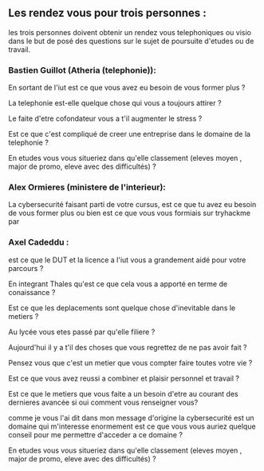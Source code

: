 ## Les rendez vous pour trois personnes  :

les trois personnes doivent obtenir un rendez vous telephoniques ou visio dans le but de posé des questions sur le sujet de poursuite d'etudes ou de travail. 

### Bastien Guillot (Atheria (telephonie)):

En sortant de l'iut est ce que vous avez eu besoin de vous former plus ? 

La telephonie est-elle quelque chose qui vous a toujours attirer ?

Le faite d'etre cofondateur vous a t'il augmenter le stress ?

Est ce que c'est compliqué de creer une entreprise dans le domaine de la telephonie ?

En etudes vous vous situeriez dans qu'elle classement (eleves moyen , major de promo, eleve avec des difficultés) ?


### Alex Ormieres (ministere de l'interieur):


La cybersecurité faisant parti de votre cursus, est ce que tu avez eu besoin de vous former plus ou bien est ce que vous vous formiais sur tryhackme par 






### Axel Cadeddu :

est ce que le DUT et la licence a l'iut vous a grandement aidé pour votre parcours ?


En integrant Thales qu'est ce que cela vous a apporté en terme de conaissance ? 

Est ce que les deplacements sont quelque chose d'inevitable dans le metiers ? 

Au lycée vous etes passé par qu'elle filiere ?

Aujourd'hui il y a t'il des choses que vous regrettez de ne pas avoir fait ?

Pensez vous que c'est un metier que vous compter faire toutes votre vie ? 

Est ce que vous avez reussi a combiner et plaisir personnel et travail ? 

Est ce que le metiers que vous faite a un besoin d'etre au courant des dernieres avancée si oui comment vous renseigner vous? 

comme je vous l'ai dit dans mon message d'origine la cybersecurité est un domaine qui m'interesse enormement est ce que vous vous auriez quelque conseil pour me permettre d'acceder a ce domaine ? 

En etudes vous vous situeriez dans qu'elle classement (eleves moyen , major de promo, eleve avec des difficultés) ?